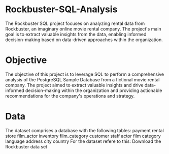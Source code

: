 # **Rockbuster-SQL-Analysis**
The Rockbuster SQL project focuses on analyzing rental data from Rockbuster, an imaginary online movie rental company. The project's main goal is to extract valuable insights from the data, enabling informed decision-making based on data-driven approaches within the organization.
# **Objective**
The objective of this project is to leverage SQL to perform a comprehensive analysis of the PostgreSQL Sample Database from a fictional movie rental company. The project aimed to extract valuable insights and drive data-informed decision-making within the organization and providing actionable recommendations for the company's operations and strategy.
# **Data**
The dataset comprises a database with the following tables:
payment 
rental store
film_actor
inventory
film_category
customer
staff
actor
film
category
language
address
city
country
For the dataset refere to this: Download the Rockbuster data set

